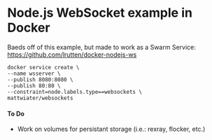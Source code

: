 # Node.js WebSocket example in Docker

Baeds off of this example, but made to work as a Swarm Service: https://github.com/lrutten/docker-nodejs-ws

```
docker service create \
--name wsserver \
--publish 8080:8080 \
--publish 80:80 \
--constraint=node.labels.type==websockets \
mattwiater/websockets
```

#### To Do
* Work on volumes for persistant storage (i.e.: rexray, flocker, etc.)
